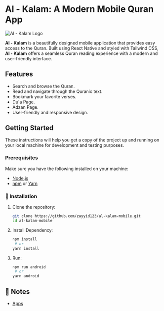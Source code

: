 # Al - Kalam: A Modern Mobile Quran App

![Al - Kalam Logo](https://drive.google.com/file/d/1jPJZMwr_HhJgN_ydCR8noBenBIGMffQd/preview)

**Al - Kalam** is a beautifully designed mobile application that provides easy access to the Quran. Built using React Native and styled with Tailwind CSS, **Al - Kalam** offers a seamless Quran reading experience with a modern and user-friendly interface.

## Features

- Search and browse the Quran.
- Read and navigate through the Quranic text.
- Bookmark your favorite verses.
- Du'a Page.
- Adzan Page.
- User-friendly and responsive design.

## Getting Started

These instructions will help you get a copy of the project up and running on your local machine for development and testing purposes.

### Prerequisites

Make sure you have the following installed on your machine:

- [Node.js](https://nodejs.org/)
- [npm](https://www.npmjs.com/) or [Yarn](https://yarnpkg.com/)

### 🚀 Installation

1. Clone the repository:

   ```bash
   git clone https://github.com/zayyid123/al-kalam-mobile.git
   cd al-kalam-mobile
   ```

2. Install Dependency:

   ```bash
   npm install
    # or
   yarn install
   ```

2. Run:

   ```bash
   npm run android
    # or
   yarn android
   ```

## 📝 Notes

- [Apps](https://drive.google.com/drive/folders/1hru10YnF5O-vy93OkY0dfAOu6qSpa-m-?usp=drive_link)
